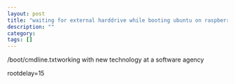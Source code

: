```yaml
---
layout: post
title: "waiting for external harddrive while booting ubuntu on raspberrry pi"
description: ""
category: 
tags: []
---
```



/boot/cmdline.txtworking with new technology at a software agency

rootdelay=15
